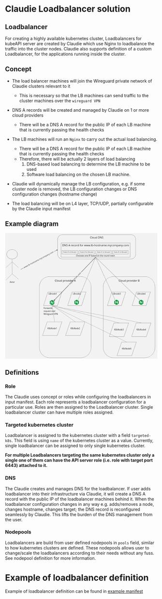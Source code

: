 # Claudie Loadbalancer solution

## Loadbalancer

For creating a highly available kubernetes cluster, Loadbalancers for kubeAPI server are created by Claudie which use Nginx to loadbalance the traffic into the cluster nodes. Claudie also supports definition of a custom Loadbalancer, for the applications running inside the cluster.

## Concept

- The load balancer machines will join the Wireguard private network of Claudie clusters relevant to it
  - This is necessary so that the LB machines can send traffic to the cluster machines over the `wireguard VPN`
  
- DNS A records will be created and managed by Claudie on 1 or more cloud providers
  - There will be a DNS A record for the public IP of each LB machine that is currently passing the health checks

- The LB machines will run an `Nginx` to carry out the actual load balancing.
  - There will be a DNS A record for the public IP of each LB machine that is currently passing the health checks
  - Therefore, there will be actually 2 layers of load balancing 
    1. DNS-based load balancing to determine the LB machine to be used 
    2. Software load balancing on the chosen LB machine. 

- Claudie will dynamically manage the LB configuration, e.g. if some cluster node is removed, the LB configuration changes or DNS configuration changes (hostname change)

- The load balancing will be on L4 layer, TCP/UDP, partially configurable by the Claudie input manifest

## Example diagram

![lb-architecture](lb-architecture.png)

## Definitions 

### Role 

The Claudie uses concept or roles while configuring the loadbalancers in input manifest. Each role represents a loadbalancer configuration for a particular use. Roles are then assigned to the Loadbalancer cluster. Single loadbalancer cluster can have multiple roles assigned.

### Targeted kubernetes cluster

Loadbalancer is assigned to the kubernetes cluster with a field `targeted-k8s`. This field is using `name` of the kubernetes cluster as a value. Currently, single loadbalancer can be assigned to only single kubernetes cluster.

**For multiple Loadbalancers targeting the same kubernetes cluster only a single one of them can have the API server role (i.e. role with target port 6443) attached to it.**

### DNS

The Claudie creates and manages DNS for the loadbalancer. If user adds loadbalancer into their infrastructure via Claudie, it will create a DNS A record with the public IP of the loadbalancer machines behind it. When the loadbalancer configuration changes in any way e.g. adds/removes a node, changes hostname, changes target; the DNS record is reconfigured seamlessly by Claudie. This lifts the burden of the DNS management from the user. 

### Nodepools

Loadbalancers are build from user defined nodepools in `pools` field, similar to how kubernetes clusters are defined. These nodepools allows user to change/scale the loadbalancers according to their needs without any fuss. See nodepool definition for more information.

# Example of loadbalancer definition
Example of loadbalancer definition can be found in [example manifest](../input-manifest/example.yaml)
